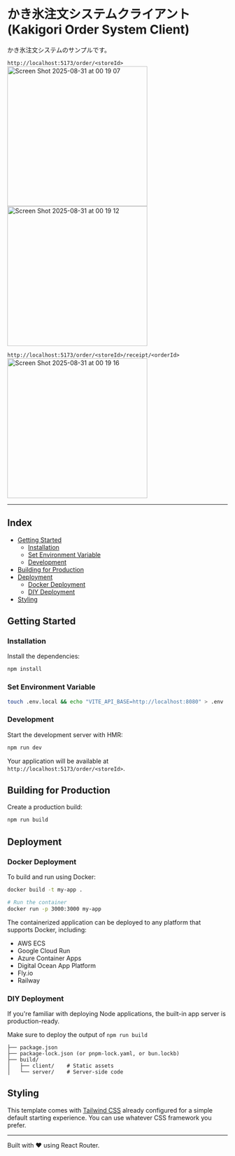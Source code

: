 # かき氷注文システムクライアント (Kakigori Order System Client)

かき氷注文システムのサンプルです。

`http://localhost:5173/order/<storeId>`
<img width="320" alt="Screen Shot 2025-08-31 at 00 19 07" src="https://github.com/user-attachments/assets/ead87b81-a895-4ba2-bbfc-d1673442ea96" />
<img width="320" alt="Screen Shot 2025-08-31 at 00 19 12" src="https://github.com/user-attachments/assets/b97efb2d-c492-4171-b57a-421a54b955db" />

`http://localhost:5173/order/<storeId>/receipt/<orderId>`
<img width="320" alt="Screen Shot 2025-08-31 at 00 19 16" src="https://github.com/user-attachments/assets/716e7047-3e7b-4ded-bead-c3f4ac4e6339" />



---

## Index

- [Getting Started](#Getting-Started)
	- [Installation](#Installation)
	- [Set Environment Variable](#Set-Environment-Variable)
	- [Development](#Development)
- [Building for Production](#Building-for-Production)
- [Deployment](#Deployment)
	- [Docker Deployment](#Docker-Deployment)
	- [DIY Deployment](#DIY-Deployment)
- [Styling](#Styling)

## Getting Started

### Installation

Install the dependencies:

```bash
npm install
```

### Set Environment Variable

```bash
touch .env.local && echo "VITE_API_BASE=http://localhost:8080" > .env
```

### Development

Start the development server with HMR:

```bash
npm run dev
```

Your application will be available at `http://localhost:5173/order/<storeId>`.

## Building for Production

Create a production build:

```bash
npm run build
```

## Deployment

### Docker Deployment

To build and run using Docker:

```bash
docker build -t my-app .

# Run the container
docker run -p 3000:3000 my-app
```

The containerized application can be deployed to any platform that supports Docker, including:

- AWS ECS
- Google Cloud Run
- Azure Container Apps
- Digital Ocean App Platform
- Fly.io
- Railway

### DIY Deployment

If you're familiar with deploying Node applications, the built-in app server is production-ready.

Make sure to deploy the output of `npm run build`

```
├── package.json
├── package-lock.json (or pnpm-lock.yaml, or bun.lockb)
├── build/
│   ├── client/    # Static assets
│   └── server/    # Server-side code
```

## Styling

This template comes with [Tailwind CSS](https://tailwindcss.com/) already configured for a simple default starting experience. You can use whatever CSS framework you prefer.

---

Built with ❤️ using React Router.
